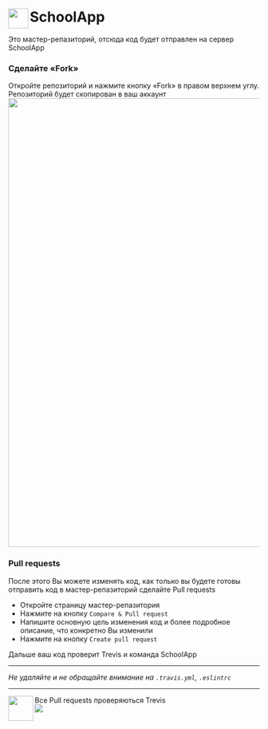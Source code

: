 # <img align="left" alt="" width="40" height="40" src='https://schoolapp.ru/image/logo.png'/> SchoolApp

Это мастер-репазиторий, отсюда код будет отправлен на сервер SchoolApp

### Сделайте «Fork»
Откройте репозиторий и нажмите кнопку «Fork» в правом верхнем углу. Репозиторий будет скопирован в ваш аккаунт<br>
<img width="900" alt="" src='https://schoolapp.ru/image/github/Fork.jpg'/>

### Pull requests
После этого Вы можете изменять код, как только вы будете готовы отправить код в мастер-репазиторий сделайте Pull requests

* Откройте страницу мастер-репазитория 
* Нажмите на кнопку `Compare & Pull request`
* Напишите основную цель изменения код и более подробное описание, что конкретно Вы изменили
* Нажмите на кнопку `Create pull request`

Дальше ваш код проверит Trevis и команда SchoolApp

---

_Не удаляйте и не обращайте внимание на `.travis.yml`, `.eslintrc`_

---

<img align="left" width="50" height="50" src="https://avatars0.githubusercontent.com/ml/4?s=82&v=4">

Все Pull requests проверяються Trevis<br><img src='https://travis-ci.com/Dmitriy-407/schoolapp.svg?token=gkxM7FB6kn46wpATu1YC&branch=master'/>